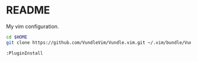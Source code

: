 README
======

My vim configuration.

```sh
cd $HOME
git clone https://github.com/VundleVim/Vundle.vim.git ~/.vim/bundle/Vundle.vim
```

```vim
:PluginInstall
```
